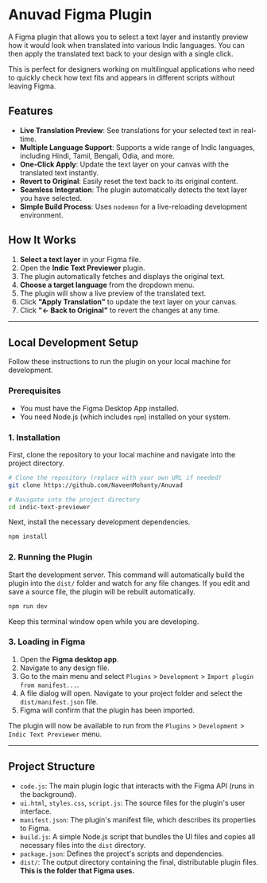 # Anuvad Figma Plugin

A Figma plugin that allows you to select a text layer and instantly preview how it would look when translated into various Indic languages. You can then apply the translated text back to your design with a single click.

This is perfect for designers working on multilingual applications who need to quickly check how text fits and appears in different scripts without leaving Figma.

## Features

*   **Live Translation Preview**: See translations for your selected text in real-time.
*   **Multiple Language Support**: Supports a wide range of Indic languages, including Hindi, Tamil, Bengali, Odia, and more.
*   **One-Click Apply**: Update the text layer on your canvas with the translated text instantly.
*   **Revert to Original**: Easily reset the text back to its original content.
*   **Seamless Integration**: The plugin automatically detects the text layer you have selected.
*   **Simple Build Process**: Uses `nodemon` for a live-reloading development environment.

## How It Works

1.  **Select a text layer** in your Figma file.
2.  Open the **Indic Text Previewer** plugin.
3.  The plugin automatically fetches and displays the original text.
4.  **Choose a target language** from the dropdown menu.
5.  The plugin will show a live preview of the translated text.
6.  Click **"Apply Translation"** to update the text layer on your canvas.
7.  Click **"← Back to Original"** to revert the changes at any time.

---

## Local Development Setup

Follow these instructions to run the plugin on your local machine for development.

### Prerequisites

*   You must have the Figma Desktop App installed.
*   You need Node.js (which includes `npm`) installed on your system.

### 1. Installation

First, clone the repository to your local machine and navigate into the project directory.

```bash
# Clone the repository (replace with your own URL if needed)
git clone https://github.com/NaveenMohanty/Anuvad

# Navigate into the project directory
cd indic-text-previewer
```

Next, install the necessary development dependencies.

```bash
npm install
```

### 2. Running the Plugin

Start the development server. This command will automatically build the plugin into the `dist/` folder and watch for any file changes. If you edit and save a source file, the plugin will be rebuilt automatically.

```bash
npm run dev
```

Keep this terminal window open while you are developing.

### 3. Loading in Figma

1.  Open the **Figma desktop app**.
2.  Navigate to any design file.
3.  Go to the main menu and select `Plugins` > `Development` > `Import plugin from manifest...`.
4.  A file dialog will open. Navigate to your project folder and select the `dist/manifest.json` file.
5.  Figma will confirm that the plugin has been imported.

The plugin will now be available to run from the `Plugins` > `Development` > `Indic Text Previewer` menu.

---

## Project Structure

*   `code.js`: The main plugin logic that interacts with the Figma API (runs in the background).
*   `ui.html`, `styles.css`, `script.js`: The source files for the plugin's user interface.
*   `manifest.json`: The plugin's manifest file, which describes its properties to Figma.
*   `build.js`: A simple Node.js script that bundles the UI files and copies all necessary files into the `dist` directory.
*   `package.json`: Defines the project's scripts and dependencies.
*   `dist/`: The output directory containing the final, distributable plugin files. **This is the folder that Figma uses.**

